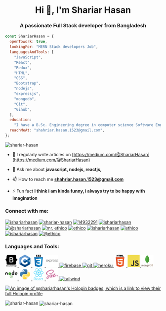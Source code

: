 <h1 align="center">Hi 👋, I'm Shariar Hasan</h1>
<h3 align="center">A passionate Full Stack developer from Bangladesh</h3>

```javascript
const ShariarHasan = {
  openTowork: true,
  lookingFor: "MERN Stack developers Job",
  languagesAndTools: [
    "JavaScript",
    "React",
    "Redux",
    "HTML",
    "CSS",
    "Bootstrap",
    "nodejs",
    "expressjs",
    "mongodb",
    "Git",
    "Gihub",
  ],
  education:
    "I have a B.Sc. Engineering degree in computer science Software Engineering, Currently I’m looking for a job opportunity",
  reachMeAt: "shahriar.hasan.1523@gmail.com",
};
```

<p align="left"> <img src="https://komarev.com/ghpvc/?username=shariar-hasan&label=Profile%20views&color=0e75b6&style=flat" alt="shariar-hasan" /> </p>

- 📝 I regularly write articles on [https://medium.com/@ShariarHasan](https://medium.com/@ShariarHasan)

- 💬 Ask me about **javascript, nodejs, reactjs,**

- 📫 How to reach me **shahriar.hasan.1523@gmail.com**

- ⚡ Fun fact **I think i am kinda funny, i always try to be happy with imagination**

<h3 align="left">Connect with me:</h3>
<p align="left">
<a href="https://twitter.com/ishariarhasan" target="blank"><img align="center" src="https://raw.githubusercontent.com/rahuldkjain/github-profile-readme-generator/master/src/images/icons/Social/twitter.svg" alt="ishariarhasan" height="30" width="40" /></a>
<a href="https://linkedin.com/in/shariar-hasan" target="blank"><img align="center" src="https://raw.githubusercontent.com/rahuldkjain/github-profile-readme-generator/master/src/images/icons/Social/linked-in-alt.svg" alt="shariar-hasan" height="30" width="40" /></a>
<a href="https://stackoverflow.com/users/14932291" target="blank"><img align="center" src="https://raw.githubusercontent.com/rahuldkjain/github-profile-readme-generator/master/src/images/icons/Social/stack-overflow.svg" alt="14932291" height="30" width="40" /></a>
<a href="https://fb.com/ishariarhasan" target="blank"><img align="center" src="https://raw.githubusercontent.com/rahuldkjain/github-profile-readme-generator/master/src/images/icons/Social/facebook.svg" alt="ishariarhasan" height="30" width="40" /></a>
<a href="https://medium.com/@shariarhasan" target="blank"><img align="center" src="https://raw.githubusercontent.com/rahuldkjain/github-profile-readme-generator/master/src/images/icons/Social/medium.svg" alt="@shariarhasan" height="30" width="40" /></a>
<a href="https://www.youtube.com/c/mr. ethico" target="blank"><img align="center" src="https://raw.githubusercontent.com/rahuldkjain/github-profile-readme-generator/master/src/images/icons/Social/youtube.svg" alt="mr. ethico" height="30" width="40" /></a>
<a href="https://www.codechef.com/users/ethico" target="blank"><img align="center" src="https://cdn.jsdelivr.net/npm/simple-icons@3.1.0/icons/codechef.svg" alt="ethico" height="30" width="40" /></a>
<a href="https://www.hackerrank.com/ishariarhasan" target="blank"><img align="center" src="https://raw.githubusercontent.com/rahuldkjain/github-profile-readme-generator/master/src/images/icons/Social/hackerrank.svg" alt="ishariarhasan" height="30" width="40" /></a>
<a href="https://codeforces.com/profile/ethico" target="blank"><img align="center" src="https://raw.githubusercontent.com/rahuldkjain/github-profile-readme-generator/master/src/images/icons/Social/codeforces.svg" alt="ethico" height="30" width="40" /></a>
<a href="https://www.leetcode.com/ishariarhasan" target="blank"><img align="center" src="https://raw.githubusercontent.com/rahuldkjain/github-profile-readme-generator/master/src/images/icons/Social/leet-code.svg" alt="ishariarhasan" height="30" width="40" /></a>
<a href="https://www.hackerearth.com/@ethico" target="blank"><img align="center" src="https://raw.githubusercontent.com/rahuldkjain/github-profile-readme-generator/master/src/images/icons/Social/hackerearth.svg" alt="@ethico" height="30" width="40" /></a>
</p>

<h3 align="left">Languages and Tools:</h3>
<p align="left"> <a href="https://getbootstrap.com" target="_blank" rel="noreferrer"> <img src="https://raw.githubusercontent.com/devicons/devicon/master/icons/bootstrap/bootstrap-plain-wordmark.svg" alt="bootstrap" width="40" height="40"/> </a> <a href="https://www.w3schools.com/cpp/" target="_blank" rel="noreferrer"> <img src="https://raw.githubusercontent.com/devicons/devicon/master/icons/cplusplus/cplusplus-original.svg" alt="cplusplus" width="40" height="40"/> </a> <a href="https://www.w3schools.com/css/" target="_blank" rel="noreferrer"> <img src="https://raw.githubusercontent.com/devicons/devicon/master/icons/css3/css3-original-wordmark.svg" alt="css3" width="40" height="40"/> </a> <a href="https://expressjs.com" target="_blank" rel="noreferrer"> <img src="https://raw.githubusercontent.com/devicons/devicon/master/icons/express/express-original-wordmark.svg" alt="express" width="40" height="40"/> </a> <a href="https://firebase.google.com/" target="_blank" rel="noreferrer"> <img src="https://www.vectorlogo.zone/logos/firebase/firebase-icon.svg" alt="firebase" width="40" height="40"/> </a> <a href="https://git-scm.com/" target="_blank" rel="noreferrer"> <img src="https://www.vectorlogo.zone/logos/git-scm/git-scm-icon.svg" alt="git" width="40" height="40"/> </a> <a href="https://heroku.com" target="_blank" rel="noreferrer"> <img src="https://www.vectorlogo.zone/logos/heroku/heroku-icon.svg" alt="heroku" width="40" height="40"/> </a> <a href="https://www.w3.org/html/" target="_blank" rel="noreferrer"> <img src="https://raw.githubusercontent.com/devicons/devicon/master/icons/html5/html5-original-wordmark.svg" alt="html5" width="40" height="40"/> </a> <a href="https://developer.mozilla.org/en-US/docs/Web/JavaScript" target="_blank" rel="noreferrer"> <img src="https://raw.githubusercontent.com/devicons/devicon/master/icons/javascript/javascript-original.svg" alt="javascript" width="40" height="40"/> </a> <a href="https://www.mongodb.com/" target="_blank" rel="noreferrer"> <img src="https://raw.githubusercontent.com/devicons/devicon/master/icons/mongodb/mongodb-original-wordmark.svg" alt="mongodb" width="40" height="40"/> </a> <a href="https://nodejs.org" target="_blank" rel="noreferrer"> <img src="https://raw.githubusercontent.com/devicons/devicon/master/icons/nodejs/nodejs-original-wordmark.svg" alt="nodejs" width="40" height="40"/> </a> <a href="https://www.python.org" target="_blank" rel="noreferrer"> <img src="https://raw.githubusercontent.com/devicons/devicon/master/icons/python/python-original.svg" alt="python" width="40" height="40"/> </a> <a href="https://reactjs.org/" target="_blank" rel="noreferrer"> <img src="https://raw.githubusercontent.com/devicons/devicon/master/icons/react/react-original-wordmark.svg" alt="react" width="40" height="40"/> </a> <a href="https://sass-lang.com" target="_blank" rel="noreferrer"> <img src="https://raw.githubusercontent.com/devicons/devicon/master/icons/sass/sass-original.svg" alt="sass" width="40" height="40"/> </a> <a href="https://tailwindcss.com/" target="_blank" rel="noreferrer"> <img src="https://www.vectorlogo.zone/logos/tailwindcss/tailwindcss-icon.svg" alt="tailwind" width="40" height="40"/> </a> </p>

[![An image of @shariarhasan's Holopin badges, which is a link to view their full Holopin profile](https://holopin.me/shariarhasan)](https://holopin.io/@shariarhasan)

<p><img align="left" src="https://github-readme-stats.vercel.app/api/top-langs?username=shariar-hasan&show_icons=true&locale=en&layout=compact&theme=cobalt" alt="shariar-hasan" /></p>

<p>&nbsp;<img align="center" src="https://github-readme-stats.vercel.app/api?username=shariar-hasan&show_icons=true&locale=en&theme=cobalt" alt="shariar-hasan" /></p>
